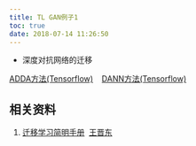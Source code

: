 ```yaml
---
title: TL GAN例子1
toc: true
date: 2018-07-14 11:26:50
---
```





* 深度对抗网络的迁移   


[ADDA方法(Tensorflow)](https://github.com/erictzeng/adda)   
[DANN方法(Tensorflow)](https://github.com/jindongwang/tf-dann)




## 相关资料

1. [迁移学习简明手册](https://github.com/jindongwang/transferlearning-tutorial)  [王晋东](https://zhuanlan.zhihu.com/p/35352154)
